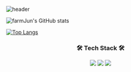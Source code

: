 ![header](https://capsule-render.vercel.app/api?type=rounded&color=87FA72&height=100&section=header&text=🍎🍀🌷🌿박준영의%20사이버%20텃밭🌺🌱🌾🌳&fontSize=48&fontColor=FBFCFC&animation=fadeIn)
<br>


![farmJun's GitHub stats](https://github-readme-stats.vercel.app/api?username=farmJun&theme=default&show_icons=true)


[![Top Langs](https://github-readme-stats.vercel.app/api/top-langs/?username=farmJun&layout=default)](https://github.com/anuraghazra/github-readme-stats)
<br>
<h3 align="center"><b> 🛠 Tech Stack 🛠</b></h3>
<p align="center">
  <img src="https://img.shields.io/badge/Java-007396?style=for-the-badge&logo=java&logoColor=white"/> 
   <img src="https://img.shields.io/badge/c++-00599C?style=for-the-badge&logo=c%2B%2B&logoColor=white"/>   
  <img src="https://img.shields.io/badge/JavaScript-F7DF1E?style=for-the-badge&logo=JavaSript&logoColor=white"/> 
</p>
